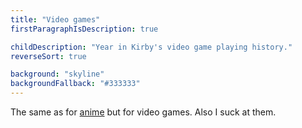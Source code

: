 ```yaml
---
title: "Video games"
firstParagraphIsDescription: true

childDescription: "Year in Kirby's video game playing history."
reverseSort: true

background: "skyline"
backgroundFallback: "#333333"
---
```


The same as for [anime] but for video games. Also I suck at them.

[anime]: ../anime/
